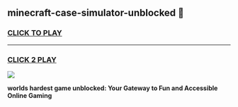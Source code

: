 
## minecraft-case-simulator-unblocked 👋
<h3>
<a href="https://premium.freeplayer.one?title=minecraft-case-simulator-unblocked&ref=14F">CLICK TO PLAY</a></h3>
<hr>

<h3>
<a href="https://premium.freeplayer.one?title=minecraft-case-simulator-unblocked&ref=14F">CLICK 2 PLAY</a>
  
</h3>

<a href="https://premium.freeplayer.one?title=minecraft-case-simulator-unblocked&ref=12F/"><img src="https://clearcache.store/games.png"></a>


**worlds hardest game unblocked: Your Gateway to Fun and Accessible Online Gaming**
